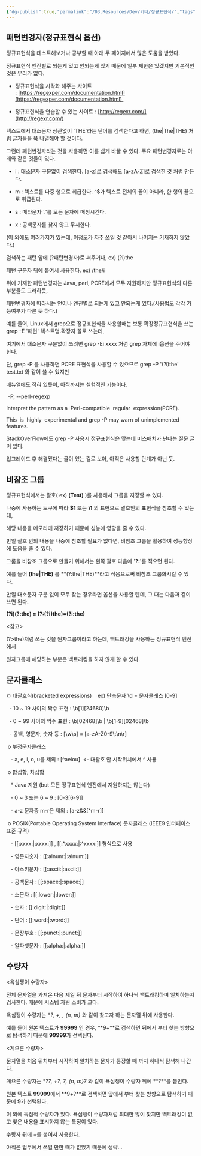 ```yaml
---
{"dg-publish":true,"permalink":"/03.Resources/Dev/기타/정규표현식/","tags":["dev","regex"],"noteIcon":""}
---
```


## 패턴변경자(정규표현식 옵션)
정규표현식을 테스트해보거나 공부할 때 아래 두 페이지에서 많은 도움을 받았다. 

정규표현식 엔진별로 되는게 있고 안되는게 있기 때문에 일부 제한은 있겠지만 기본적인 것은 무리가 없다.

  

<Site Link>

- 정규표현식을 시각화 해주는 사이트 : [https://regexper.com/documentation.html](https://regexper.com/documentation.html)   

- 정규표현식을 연습할 수 있는 사이트 : [http://regexr.com/](http://regexr.com/)

  

텍스트에서 대소문자 상관없이 'THE'라는 단어를 검색한다고 하면, (the|The|THE) 처럼 글자들을 쭉 나열해야 할 것이다. 

그런데 패턴변경자라는 것을 사용하면 이를 쉽게 바꿀 수 있다. 주요 패턴변경자로는 아래와 같은 것들이 있다.

  

- i : 대소문자 구분없이 검색한다. [a-z]로 검색해도 [a-zA-Z]로 검색한 것 처럼 만든다.

- m : 텍스트를 다중 행으로 취급한다. ^$가 텍스트 전체의 끝이 아니라, 한 행의 끝으로 취급된다.

- s : 메타문자 '.'를 모든 문자에 매칭시킨다. 

- x : 공백문자를 찾지 않고 무시한다.

(이 외에도 여러가지가 있는데, 이정도가 자주 쓰일 것 같아서 나머지는 기재하지 않았다.)

  

검색하는 패턴 앞에 (?패턴변경자)로 써주거나, ex) (?i)the

패턴 구분자 뒤에 붙여서 사용한다. ex) /the/i

  

위에 기재한 패턴변경자는 Java, perl, PCRE에서 모두 지원하지만 정규표현식의 다른 부분들도 그러하듯, 

패턴변경자에 따라서는 언어나 엔진별로 되는게 있고 안되는게 있다.(사용법도 각각 가능여부가 다른 듯 하다.) 

예를 들어, Linux에서 grep으로 정규표현식을 사용할때는 보통 확장정규표현식을 쓰는 grep -E '패턴' 텍스트명.확장자 꼴로 쓰는데,

여기에서 대소문자 구분없이 쓰려면 grep -Ei xxxx 처럼 grep 자체에 i옵션을 주어야 한다.

단, grep -P 를 사용하면 PCRE 표현식을 사용할 수 있으므로 grep -P '(?i)the' test.txt 와 같이 쓸 수 있지만 

매뉴얼에도 적혀 있듯이, 아직까지는 실험적인 기능이다. 

  

 -P, --perl-regexp

Interpret the pattern as a  Perl-compatible  regular  expression(PCRE).

This  is  highly  experimental and grep -P may warn of unimplemented features.

  

StackOverFlow에도 grep -P 사용시 정규표현식은 맞는데 미스매치가 난다는 질문 글이 있다.

업그레이드 후 해결됐다는 글이 있는 걸로 보아, 아직은 사용할 단계가 아닌 듯.
## 비참조 그룹
정규표현식에서는 괄호( ex) **(Test)** )를 사용해서 그룹을 지정할 수 있다. 

나중에 사용하는 도구에 따라 **$1** 또는 **\1** 의 표현으로 괄호안의 표현식을 참조할 수 있는데, 

해당 내용을 메모리에 저장하기 때문에 성능에 영향을 줄 수 있다. 

만일 괄호 안의 내용을 나중에 참조할 필요가 없다면, 비참조 그룹을 활용하여 성능향상에 도움을 줄 수 있다.

그룹을 비참조 그룹으로 만들기 위해서는 왼쪽 괄호 다음에 '**?:**'를 적으면 된다.

예를 들어 **(the|THE)** 를 **(?:the|THE)**라고 적음으로써 비참조 그룹화시킬 수 있다.

만일 대소문자 구분 없이 모두 찾는 경우라면 옵션을 사용할 텐데, 그 때는 다음과 같이 쓰면 된다. 

**(?i)(?:the) = (?:(?i)the)=(?i:the)**

  

<참고>

(?>the)처럼 쓰는 것을 원자그룹이라고 하는데, 백트래킹을 사용하는 정규표현식 엔진에서 

원자그룹에 해당하는 부분은 백트래킹을 하지 않게 할 수 있다.
## 문자클래스
ㅁ 대괄호식(bracketed expressions)    ex) 단축문자 \d = 문자클래스 [0-9]

  - 10 ~ 19 사이의 짝수 표현 : \b[1][24680]\b

  - 0 ~ 99 사이의 짝수 표현 : \b[02468]\b | \b[1-9][02468]\b

  - 공백, 영문자, 숫자 등 : [\w\s] = [a-zA-Z0-9\t\n\r]

  

 o 부정문자클래스 

   - a, e, i, o, u를 제외 : [^aeiou]  <- 대괄호 안 시작위치에서 ^ 사용

 o 합집합, 차집합

   * Java 지원 (but 모든 정규표현식 엔진에서 지원하지는 않는다)

   - 0 ~ 3 또는 6 ~ 9 : [0-3[6-9]] 

   - a-z 문자중 m-r은 제외 : [a-z&&[^m-r]]

  

 o POSIX(Portable Operating System Interface) 문자클래스 (IEEE9 인터페이스 표준 규격)   

   - [[:xxxx:\|:xxxx:]] , [[:^xxxx:\|:^xxxx:]] 형식으로 사용

   - 영문자숫자 : [[:alnum:\|:alnum:]]

   - 아스키문자 : [[:ascii:\|:ascii:]]

   - 공백문자 : [[:space:\|:space:]]

   - 소문자 : [[:lower:\|:lower:]]

   - 숫자 : [[:digit:\|:digit:]]

   - 단어 : [[:word:\|:word:]]

   - 문장부호 : [[:punct:\|:punct:]]

   - 알파벳문자 : [[:alpha:\|:alpha:]]
## 수량자
<욕심쟁이 수량자> 

전체 문자열을 가져온 다음 제일 뒤 문자부터 시작하여 하나씩 백트래킹하며 일치하는지 검사한다. 때문에 시스템 자원 소비가 크다.

욕심쟁이 수량자는 **?, +, *, {n, m}** 와 같이 찾고자 하는 문자열 뒤에 사용한다.

예를 들어 원본 텍스트가 **99999** 인 경우, **9+**로 검색하면 뒤에서 부터 찾는 방향으로 탐색하기 때문에 **99999**가 선택된다.

  

<게으른 수량자>

문자열을 처음 위치부터 시작하여 일치하는 문자가 등장할 때 까지 하나씩 탐색해 나간다. 

게으른 수량자는 **??, +?, *?, {n, m}?** 와 같이 욕심쟁이 수량자 뒤에 **?**를 붙인다.

원본 텍스트 **99999**에서 **9+?**로 검색하면 앞에서 부터 찾는 방향으로 탐색하기 때문에 **9**가 선택된다.

  

이 외에 독점적 수량자가 있다. 욕심쟁이 수량자처럼 최대한 많이 찾지만 백트래킹이 없고 찾은 내용을 표시하지 않는 특징이 있다. 

수량자 뒤에 +를 붙여서 사용한다. 

아직은 업무에서 쓰일 만한 때가 없었기 때문에 생략...
